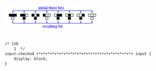 <img src="assets/rule110.gif">

```

/* 110
    1  */
input:checked +*+*+*+*+*+*+*+*+*+*+*+*+*+*+*+*+*+*+*+*+*+ input {
	display: block;
}
```
